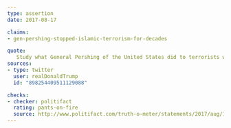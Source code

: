 ```yaml
---
type: assertion
date: 2017-08-17

claims:
- gen-pershing-stopped-islamic-terrorism-for-decades

quote:
   Study what General Pershing of the United States did to terrorists when caught. There was no more Radical Islamic Terror for 35 years!
sources:
- type: twitter
  user: realDonaldTrump
  id: "898254409511129088"

checks:
- checker: politifact
  rating: pants-on-fire
  source: http://www.politifact.com/truth-o-meter/statements/2017/aug/17/donald-trump/donald-trump-retells-pants-fire-claim-about-gen-pe/
---
```

